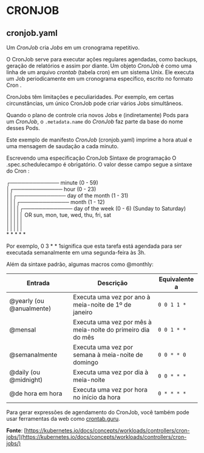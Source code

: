 # CRONJOB
## cronjob.yaml

Um _CronJob_ cria _Jobs_ em um cronograma repetitivo.

O CronJob serve para executar ações regulares agendadas, como backups, geração de relatórios e assim por diante. Um objeto _CronJob_ é como uma linha de um arquivo _crontab_ (tabela cron) em um sistema Unix. Ele executa um Job periodicamente em um cronograma específico, escrito no formato Cron .

CronJobs têm limitações e peculiaridades. Por exemplo, em certas circunstâncias, um único CronJob pode criar vários Jobs simultâneos.

Quando o plano de controle cria novos Jobs e (indiretamente) Pods para um _CronJob_, o `.metadata.name` do _CronJob_ faz parte da base do nome desses Pods.

Este exemplo de manifesto _CronJob_ (cronjob.yaml) imprime a hora atual e uma mensagem de saudação a cada minuto.

Escrevendo uma especificação CronJob
Sintaxe de programação
O .spec.schedulecampo é obrigatório. O valor desse campo segue a sintaxe do Cron :

 ┌───────────── minute (0 - 59)  
 │┌───────────── hour (0 - 23)  
 ││┌───────────── day of the month (1 - 31)  
 │││┌───────────── month (1 - 12)  
 ││││┌───────────── day of the week (0 - 6) (Sunday to Saturday)  
 │││││                                   OR sun, mon, tue, wed, thu, fri, sat  
 │││││  
 │││││  
 \* * * * *  

Por exemplo, 0 3 * * 1significa que esta tarefa está agendada para ser executada semanalmente em uma segunda-feira às 3h.

Além da sintaxe padrão, algumas macros como @monthly:

| Entrada               | Descrição                                             | Equivalente a    |
|----------------------|-----------------------------------------------------|----------------|
| @yearly (ou @anualmente) | Executa uma vez por ano à meia-noite de 1º de janeiro | `0 0 1 1 *`    |
| @mensal             | Executa uma vez por mês à meia-noite do primeiro dia do mês | `0 0 1 * *`    |
| @semanalmente       | Executa uma vez por semana à meia-noite de domingo    | `0 0 * * 0`    |
| @daily (ou @midnight) | Executa uma vez por dia à meia-noite                 | `0 0 * * *`    |
| @de hora em hora    | Executa uma vez por hora no início da hora            | `0 * * * *`    |

Para gerar expressões de agendamento do CronJob, você também pode usar ferramentas da web como [crontab.guru](https://crontab.guru).

**Fonte**: [https://kubernetes.io/docs/concepts/workloads/controllers/cron-jobs/](https://kubernetes.io/docs/concepts/workloads/controllers/cron-jobs/)